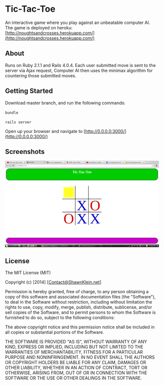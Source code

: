 # Tic-Tac-Toe

An interactive game where you play against an unbeatable computer AI. The game is deployed on heroku: [http://noughtsandcrosses.herokuapp.com/](http://noughtsandcrosses.herokuapp.com/)

## About

Runs on Ruby 2.1.1 and Rails 4.0.4. Each user submitted move is sent to the server via Ajax request, Computer AI then uses the minimax algorithm for countering those submitted moves.

## Getting Started

Download master branch, and run the following commands:

`bundle`

`rails server`

Open up your browser and navigate to [http://0.0.0.0:3000/](http://0.0.0.0:3000/)

## Screenshots

![game shown as colorful app](https://raw.githubusercontent.com/Carpk/tic-tac-toe/web_version/app/assets/images/Screenshot%20from%202014-04-20%2018:38:09.png)

## License

The MIT License (MIT)

Copyright (c) [2014] [Contact@ShawnKlein.net]

Permission is hereby granted, free of charge, to any person obtaining a copy
of this software and associated documentation files (the "Software"), to deal
in the Software without restriction, including without limitation the rights
to use, copy, modify, merge, publish, distribute, sublicense, and/or sell
copies of the Software, and to permit persons to whom the Software is
furnished to do so, subject to the following conditions:

The above copyright notice and this permission notice shall be included in all
copies or substantial portions of the Software.

THE SOFTWARE IS PROVIDED "AS IS", WITHOUT WARRANTY OF ANY KIND, EXPRESS OR
IMPLIED, INCLUDING BUT NOT LIMITED TO THE WARRANTIES OF MERCHANTABILITY,
FITNESS FOR A PARTICULAR PURPOSE AND NONINFRINGEMENT. IN NO EVENT SHALL THE
AUTHORS OR COPYRIGHT HOLDERS BE LIABLE FOR ANY CLAIM, DAMAGES OR OTHER
LIABILITY, WHETHER IN AN ACTION OF CONTRACT, TORT OR OTHERWISE, ARISING FROM,
OUT OF OR IN CONNECTION WITH THE SOFTWARE OR THE USE OR OTHER DEALINGS IN THE
SOFTWARE.